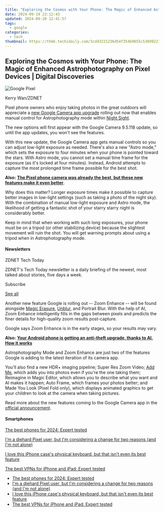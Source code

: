 ```yaml
---
title: "Exploring the Cosmos with Your Phone: The Magic of Enhanced Astrophotography on Pixel Devices | Digital Discoveries"
date: 2024-09-19 23:12:43
updated: 2024-09-20 12:41:57
tags:
  - google
categories:
  - tech
thumbnail: https://thmb.techidaily.com/3cdd3221236d54f354b9655c53899223c63a3525ea895a2e29db68bcb7da9bba.jpg
---
```


## Exploring the Cosmos with Your Phone: The Magic of Enhanced Astrophotography on Pixel Devices | Digital Discoveries

![Google Pixel](https://www.zdnet.com/a/img/resize/6f93c81c8a188a5bec161483f031d86938341afd/2024/08/10/c0a32f26-b52f-4372-a244-08d0ddc60b8b/dsc01566.jpg?auto=webp&width=1280)

Kerry Wan/ZDNET

Pixel phone owners who enjoy taking photos in the great outdoors will appreciate a [new Google Camera app upgrade](https://t.me/google%5Fnws/4208) rolling out now that enables manual control for Astrophotography mode within [Night Sight](https://play.google.com/store/apps/details?id=com.google.android.GoogleCamera&pli=1). 

The new options will first appear with the Google Camera 9.5.118 update, so until the app updates, you won't see the features. 

With this new update, the Google Camera app gets manual controls so you can adjust low-light exposure as needed. There's also a new "Astro mode," which sets the exposure to four minutes when your phone is pointed toward the stars. With Astro mode, you cannot set a manual time frame for the exposure (as it's locked at four minutes). Instead, Android attempts to capture the most prolonged time frame possible for the best shot.

**Also:** [**The Pixel phone camera was already the best, but these new features make it even better**](https://www.zdnet.com/article/the-pixel-phone-camera-was-already-the-best-but-these-new-features-make-it-even-better/).

Why does this matter? Longer exposure times make it possible to capture better images in low-light settings (such as taking a photo of the night sky). With the combination of manual low-light exposure and Astro mode, the likelihood of getting a fantastic shot of your starry starry night is considerably better.

Keep in mind that when working with such long exposures, your phone must be on a tripod (or other stabilizing device) because the slightest movement will ruin the shot. You will get warning prompts about using a tripod when in Astrophotography mode.

#### Newsletters

ZDNET Tech Today

ZDNET's Tech Today newsletter is a daily briefing of the newest, most talked about stories, five days a week.

 Subscribe

[See all](https://www.zdnet.com/newsletters/)

Another new feature Google is rolling out -- Zoom Enhance -- will be found alongside [Magic Erasure](https://www.zdnet.com/article/how-to-use-magic-eraser-on-the-google-pixel/), [Unblur](https://www.zdnet.com/article/how-to-use-photo-unblur-on-the-google-pixel-7-series/), and Portrait Blur. With the help of AI, Zoom Enhance intelligently fills in the gaps between pixels and predicts the finer details for high-quality zoom results post-capture.

Google says Zoom Enhance is in the early stages, so your results may vary.

**Also:** [**Your Android phone is getting an anti-theft upgrade, thanks to AI. How it works**](https://www.zdnet.com/article/your-android-phone-is-getting-an-anti-theft-upgrade-thanks-to-ai-how-it-works/)

Astrophotography Mode and Zoom Enhance are just two of the features Google is adding to the latest iteration of its camera app.

You'll also find a new HDR+ imaging pipeline; Super Res Zoom Video; [Add Me](https://www.zdnet.com/article/the-google-pixel-9-pros-add-me-feature-is-an-ar-camera-tool-youll-actually-use/), which adds you into photos even if you're the one taking them; Reimagine in Magic Editor, which allows you to describe what you want and AI makes it happen; Auto Frame, which frames your photos better; and Made You Look (Pixel Fold only), which displays animated graphics to get your children to look at the camera when taking pictures. 

Read more about the new features coming to the Google Camera app in the [official announcement](https://blog.google/products/pixel/google-pixel-9-ai-camera-features/). 

#### Smartphones

[The best phones for 2024: Expert tested](https://www.zdnet.com/article/best-phone/ "The best phones for 2024: Expert tested")

[I'm a diehard Pixel user, but I'm considering a change for two reasons (and I'm not alone)](https://www.zdnet.com/article/im-a-diehard-pixel-user-but-im-considering-a-change-for-two-reasons-and-im-not-alone/ "I'm a diehard Pixel user, but I'm considering a change for two reasons (and I'm not alone)")

[I love this iPhone case's physical keyboard, but that isn't even its best feature](https://www.zdnet.com/article/i-love-this-iphone-cases-physical-keyboard-but-that-isnt-even-its-best-feature/ "I love this iPhone case's physical keyboard, but that isn't even its best feature")

[The best VPNs for iPhone and iPad: Expert tested](https://www.zdnet.com/article/best-iphone-vpn/ "The best VPNs for iPhone and iPad: Expert tested")

* [The best phones for 2024: Expert tested](https://www.zdnet.com/article/best-phone/ "The best phones for 2024: Expert tested")
* [I'm a diehard Pixel user, but I'm considering a change for two reasons (and I'm not alone)](https://www.zdnet.com/article/im-a-diehard-pixel-user-but-im-considering-a-change-for-two-reasons-and-im-not-alone/ "I'm a diehard Pixel user, but I'm considering a change for two reasons (and I'm not alone)")
* [I love this iPhone case's physical keyboard, but that isn't even its best feature](https://www.zdnet.com/article/i-love-this-iphone-cases-physical-keyboard-but-that-isnt-even-its-best-feature/ "I love this iPhone case's physical keyboard, but that isn't even its best feature")
* [The best VPNs for iPhone and iPad: Expert tested](https://www.zdnet.com/article/best-iphone-vpn/ "The best VPNs for iPhone and iPad: Expert tested")

<ins class="adsbygoogle"
     style="display:block"
     data-ad-format="autorelaxed"
     data-ad-client="ca-pub-7571918770474297"
     data-ad-slot="1223367746"></ins>



<ins class="adsbygoogle"
     style="display:block"
     data-ad-client="ca-pub-7571918770474297"
     data-ad-slot="8358498916"
     data-ad-format="auto"
     data-full-width-responsive="true"></ins>
